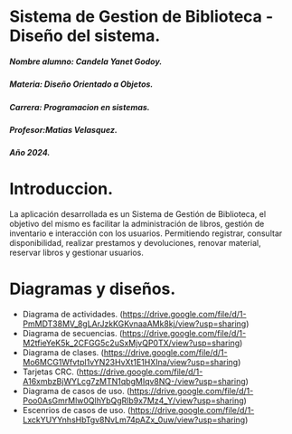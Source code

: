 # Sistema de Gestion de Biblioteca - Diseño del sistema. 

<p>

</p>

##### Nombre alumno: Candela Yanet Godoy.
##### Materia: Diseño Orientado a Objetos. 
##### Carrera: Programacion en sistemas. 
##### Profesor:Matias Velasquez.
##### Año 2024. 

# Introduccion. 

<p>

</p>

La aplicación desarrollada es un Sistema de Gestión de Biblioteca, el objetivo del mismo es facilitar la administración de libros, gestión de inventario e interacción con los usuarios. Permitiendo registrar, consultar disponibilidad, realizar prestamos y devoluciones, renovar material, reservar libros y gestionar usuarios.

# Diagramas y diseños. 

- Diagrama de actividades.
(https://drive.google.com/file/d/1-PmMDT38MV_8gLArJzkKGKvnaaAMk8kj/view?usp=sharing)
- Diagrama de secuencias. 
(https://drive.google.com/file/d/1-M2tfieYeK5k_2CFGG5c2uSxMjvQP0TX/view?usp=sharing) 
- Diagrama de clases. 
(https://drive.google.com/file/d/1-Mo6MCG1Wfvtpl1vYN23HvXt1E1HXIna/view?usp=sharing)
- Tarjetas CRC.
(https://drive.google.com/file/d/1-A16xmbzBjWYLcg7zMTN1qbgMIqv8NQ-/view?usp=sharing) 
- Diagrama de casos de uso. 
(https://drive.google.com/file/d/1-Poo0AsGmrMlw0QlhYbQgRlb9x7Mz4_Y/view?usp=sharing) 
- Escenrios de casos de uso. 
(https://drive.google.com/file/d/1-LxckYUYYnhsHbTgv8NvLm74pAZx_0uw/view?usp=sharing)

